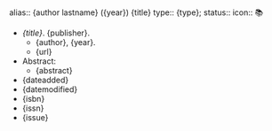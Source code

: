 alias:: {author lastname} ({year}) {title} 
type:: {type};
status:: 
icon:: 📚

- *{title}*. {publisher}.
	- {author}, {year}.
	- {url}
- Abstract:
	- {abstract}
- {dateadded}
- {datemodified}
- {isbn}
- {issn}
- {issue}